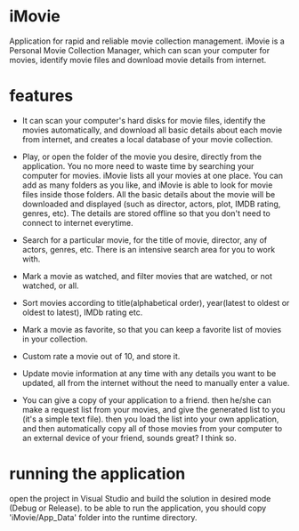 # iMovie
Application for rapid and reliable movie collection management.
iMovie is a Personal Movie Collection Manager, which can scan your computer for movies, identify movie 
files and download movie details from internet.

# features
* It can scan your computer's hard disks for movie files, identify the movies automatically, and download all basic details about each       movie from internet, and creates a local database of your movie collection.

* Play, or open the folder of the movie you desire, directly from the application. You no more need to waste time by 
  searching your computer for movies. iMovie lists all your movies at one place. You can add as many folders as you like, and iMovie is     able to look for movie files inside those folders. All the basic details about the movie will be downloaded and displayed (such as         director, actors, plot, IMDB rating, genres, etc). The details are stored offline so that you don't need to connect to internet           everytime.

* Search for a particular movie, for the title of movie, director, any of actors, genres, etc. There is an intensive
  search area for you to work with.

* Mark a movie as watched, and filter movies that are watched, or not watched, or all.

* Sort movies according to title(alphabetical order), year(latest to oldest or oldest to latest), IMDb rating etc.

* Mark a movie as favorite, so that you can keep a favorite list of movies in your collection.

* Custom rate a movie out of 10, and store it.

* Update movie information at any time with any details you want to be updated, all from the internet without the need to 
  manually enter a value.
  
* You can give a copy of your application to a friend. then he/she can make a request list from your movies, and give the 
  generated list to you (it's a simple text file). then you load the list into your own application, and then automatically copy all of     those movies from your computer to an external device of your friend, sounds great? I think so. 

# running the application
open the project in Visual Studio and build the solution in desired mode (Debug or Release).
to be able to run the application, you should copy 'iMovie/App_Data' folder into the runtime directory.
